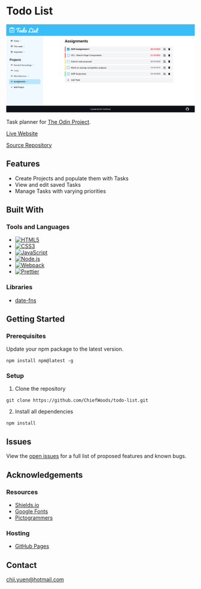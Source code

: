 # Todo List

![Landing Screenshot](src/images/landing_screenshot.png)

Task planner for [The Odin Project](https://www.theodinproject.com/).

[Live Website](https://chiefwoods.github.io/todo-list/)  

[Source Repository](https://github.com/ChiefWoods/todo-list)

## Features

- Create Projects and populate them with Tasks
- View and edit saved Tasks
- Manage Tasks with varying priorities

## Built With

### Tools and Languages

- [![HTML5](https://img.shields.io/badge/HTML5-grey?style=for-the-badge&logo=html5)](https://html5.org/)
- [![CSS3](https://img.shields.io/badge/CSS3-306AF1?style=for-the-badge&logo=css3)](https://www.w3.org/Style/CSS/Overview.en.html)
- [![JavaScript](https://img.shields.io/badge/Javascript-1B1E21?style=for-the-badge&logo=javascript)](https://js.org/index.html)
- [![Node.js](https://img.shields.io/badge/Node.js-233056?style=for-the-badge&logo=nodedotjs)](https://nodejs.org/en)
- [![Webpack](https://img.shields.io/badge/webpack-2B3A42?style=for-the-badge&logo=webpack)](https://webpack.js.org/)
- [![Prettier](https://img.shields.io/badge/prettier-EA5E5E?style=for-the-badge&logo=prettier)](https://prettier.io/)

### Libraries

- [date-fns](https://date-fns.org/)

## Getting Started

### Prerequisites

Update your npm package to the latest version.

```
npm install npm@latest -g
```

### Setup

1. Clone the repository
```
git clone https://github.com/ChiefWoods/todo-list.git
```
2. Install all dependencies
```
npm install
```

## Issues

View the [open issues](https://github.com/ChiefWoods/todo-list/issues) for a full list of proposed features and known bugs.

## Acknowledgements

### Resources

- [Shields.io](https://shields.io/)
- [Google Fonts](https://fonts.google.com/)
- [Pictogrammers](https://pictogrammers.com/)

### Hosting

- [GitHub Pages](https://pages.github.com/)

## Contact

[chii.yuen@hotmail.com](mailto:chii.yuen@hotmail.com)
